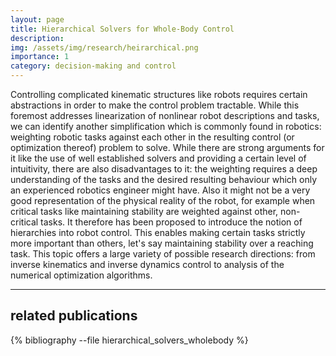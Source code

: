 ```yaml
---
layout: page
title: Hierarchical Solvers for Whole-Body Control
description: 
img: /assets/img/research/heirarchical.png
importance: 1
category: decision-making and control
---
```


Controlling complicated kinematic structures like robots requires certain abstractions in order to make the control problem tractable. While this foremost addresses linearization of nonlinear robot descriptions and tasks, we can identify another simplification which is commonly found in robotics: weighting robotic tasks against each other in the resulting control (or optimization thereof) problem to solve. While there are strong arguments for it like the use of well established solvers and providing a certain level of intuitivity, there are also disadvantages to it: the weighting requires a deep understanding of the tasks and the desired resulting behaviour which only an experienced robotics engineer might have. Also it might not be a very good representation of the physical reality of the robot, for example when critical tasks like maintaining stability are weighted against other, non-critical tasks. It therefore has been proposed to introduce the notion of hierarchies into robot control. This enables making certain tasks strictly more important than others, let's say maintaining stability over a reaching task. This topic offers a large variety of possible research directions: from inverse kinematics and inverse dynamics control to analysis of the numerical optimization algorithms. 


---
## related publications
<div class="publications">

{% bibliography --file hierarchical_solvers_wholebody %}

</div>